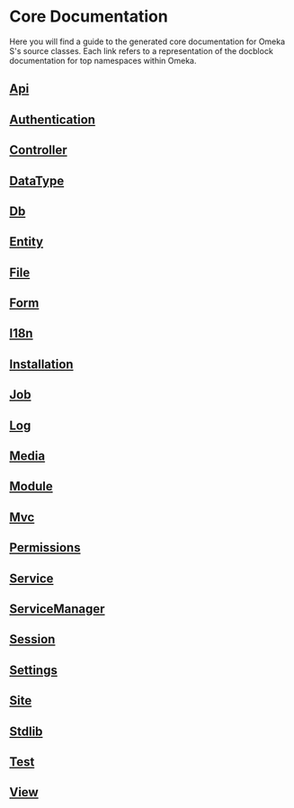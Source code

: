 # Core Documentation

Here you will find a guide to the generated core documentation for Omeka S's source classes. Each link refers to a representation of the docblock documentation for top namespaces within Omeka.

## [Api](apigendocs/current/Api/index.html)

## [Authentication](apigendocs/current/Authentication/index.html)

## [Controller](apigendocs/current/Controller/index.html)

## [DataType](apigendocs/current/DataType/index.html)

## [Db](apigendocs/current/Db/index.html)

## [Entity](apigendocs/current/Entity/index.html)

## [File](apigendocs/current/File/index.html)

## [Form](apigendocs/current/Form/index.html)

## [I18n](apigendocs/current/I18n/index.html)

## [Installation](apigendocs/current/Installation/index.html)

## [Job](apigendocs/current/Job/index.html)

## [Log](apigendocs/current/Log/index.html)

## [Media](apigendocs/current/Media/index.html)

## [Module](apigendocs/current/Module/index.html)

## [Mvc](apigendocs/current/Mvc/index.html)

## [Permissions](apigendocs/current/Permissions/index.html)

## [Service](apigendocs/current/Service/index.html)

## [ServiceManager](apigendocs/current/ServiceManager/index.html)

## [Session](apigendocs/current/Session/index.html)

## [Settings](apigendocs/current/Settings/index.html)

## [Site](apigendocs/current/Site/index.html)

## [Stdlib](apigendocs/current/Stdlib/index.html)

## [Test](apigendocs/current/Test/index.html)

## [View](apigendocs/current/View/index.html)

